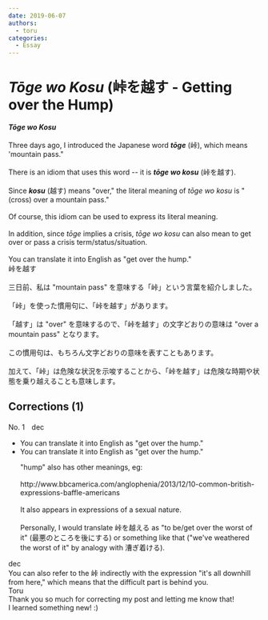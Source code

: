 ```yaml
---
date: 2019-06-07
authors:
  - toru
categories:
  - Essay
---
```


<h1 id="subject_show"><strong><em>Tōge wo Kosu</strong></em> (峠を越す - Getting over the Hump)</h1>
<div class="date" hidden>Jun 7, 2019 14:29</div>
<div id="post"><div id="body_show_ori">
<strong><em>Tōge wo Kosu</strong></em><br/><br/>Three days ago, I introduced the Japanese word <strong><em>tōge</em></strong> (峠), which means 'mountain pass."<br/><br/>There is an idiom that uses this word -- it is <strong><em>tōge wo kosu</em></strong> (峠を越す).<br/><br/>Since <strong><em>kosu</em></strong> (越す) means "over," the literal meaning of <em>tōge wo kosu</em> is "(cross) over a mountain pass."<br/><br/>Of course, this idiom can be used to express its literal meaning.<br/><br/>In addition, since <em>tōge</em> implies a crisis, <em>tōge wo kosu</em> can also mean to get over or pass a crisis term/status/situation.<br/><br/>You can translate it into English as "get over the hump."
</div></div>

<!-- more -->

<div id="post_ja"><div id="body_show_mo">
峠を越す<br/><br/>三日前、私は "mountain pass" を意味する「峠」という言葉を紹介しました。<br/><br/>「峠」を使った慣用句に、「峠を越す」があります。<br/><br/>「越す」は "over" を意味するので、「峠を越す」の文字どおりの意味は "over a mountain pass" となります。<br/><br/>この慣用句は、もちろん文字どおりの意味を表すこともあります。<br/><br/>加えて、「峠」は危険な状況を示唆することから、「峠を越す」は危険な時期や状態を乗り越えることも意味します。
</div></div>

## Corrections (1)
<div id="block"><div class="first_name"> No. 1　<span class="just_name">dec</span></div><div id="block2">
<ul class="correction_field">
<li class="incorrect">You can translate it into English as "get over the hump."</li>
<li class="corrected correct">
You can translate it into English as "get over the hump."
<p class="correction_comment">"hump" also has other meanings, eg:<br/><br/>http://www.bbcamerica.com/anglophenia/2013/12/10-common-british-expressions-baffle-americans<br/><br/>It also appears in expressions of a sexual nature.<br/><br/>Personally, I would translate 峠を越える as "to be/get over the worst of it" (最悪のところを後にする) or something like that ("we've weathered the worst of it" by analogy with 漕ぎ着ける).</p>
</li>
</ul>
</div><div class="name"><span class="just_name">dec</span><br>
You can also refer to the 峠 indirectly with the expression "it's all downhill from here," which means that the difficult part is behind you.
</div>
<div class="name"><span class="just_name">Toru</span><br>
Thank you so much for correcting my post and letting me know that!<br/>I learned something new! :)
</div>
</div>
